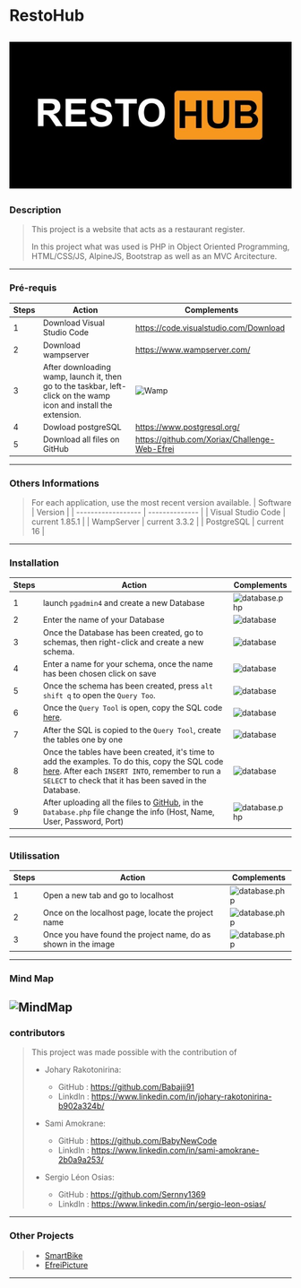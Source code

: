 # **RestoHub**

![RestoHub](https://github.com/Xoriax/Challenge-Web-Efrei/blob/main/Challenge_Web_Project/asset/RESTOHUB.jpg?raw=true)
-
### **Description**

>This project is a website that acts as a restaurant register.
>
>In this project what was used is PHP in Object Oriented Programming, HTML/CSS/JS, AlpineJS, Bootstrap as well as an MVC Arcitecture.

-------
### **Pré-requis**
| Steps | Action                                                                                                            | Complements                                                                                                                                                                                                                                                      |
| ----- | ----------------------------------------------------------------------------------------------------------------- | ---------------------------------------------------------------------------------------------------------------------------------------------------------------------------------------------------------------------------------------------------------------- |
| 1     | Download Visual Studio Code                                                                                       | https://code.visualstudio.com/Download                                                                                                                                                                                                                           |
| 2     | Download wampserver                                                                                               | https://www.wampserver.com/                                                                                                                                                                                                                                      |
| 3     | After downloading wamp, launch it, then go to the taskbar, left-click on the wamp icon and install the extension. | ![Wamp](https://media.discordapp.net/attachments/1189316878460518441/1196390226986287134/Capture_decran_96.png?ex=65b77439&is=65a4ff39&hm=9659c190de0a65b14fb139cb0e3ce58ba1c9602a1cf1f18efe0831265ebb05a8&=&format=webp&quality=lossless&width=1248&height=701) |
| 4     | Dowload  postgreSQL                                                                                               | https://www.postgresql.org/                                                                                                                                                                                                                                      |
| 5     | Download all files on GitHub                                                                                      | https://github.com/Xoriax/Challenge-Web-Efrei                                                                                                                                                                                                                    |
----------
### **Others Informations**
>For each application, use the most recent version available.
| Software           | Version        |
| ------------------ | -------------- |
| Visual Studio Code | current 1.85.1 |
| WampServer         | current 3.3.2  |
| PostgreSQL         | current 16     |
----------
### **Installation**

| Steps | Action                                                                                                                                                                                                                                                                                                     | Complements                                                                                                                                                                                                                                                             |
| ----- | ---------------------------------------------------------------------------------------------------------------------------------------------------------------------------------------------------------------------------------------------------------------------------------------------------------- | ----------------------------------------------------------------------------------------------------------------------------------------------------------------------------------------------------------------------------------------------------------------------- |
| 1     | launch ``pgadmin4`` and create a new Database                                                                                                                                                                                                                                                              | ![database.php](https://media.discordapp.net/attachments/1189316878460518441/1196395094643839096/Capture_decran_98.png?ex=65b778c2&is=65a503c2&hm=d4c9964a42d8845aea1c7c1a4b89ee2d11b855e4185c506cd804305c5337a784&=&format=webp&quality=lossless&width=563&height=443) |
| 2     | Enter the name of your Database                                                                                                                                                                                                                                                                            | ![database](https://media.discordapp.net/attachments/1189316878460518441/1197141412777566248/Capture_decran_100.png?ex=65ba2fd2&is=65a7bad2&hm=421f5960fbfb594e6e2267a814395a3a3543bed90fcd8bae04bc9af323b35e14&=&format=webp&quality=lossless&width=897&height=701)    |
| 3     | Once the Database has been created, go to schemas, then right-click and create a new schema.                                                                                                                                                                                                               | ![database](https://media.discordapp.net/attachments/1189316878460518441/1197141448575955076/Capture_decran_103.png?ex=65ba2fdb&is=65a7badb&hm=6f6b2621ec30317df38acc389b00b4d006c21019aa0076c9455809f0b18a3598&=&format=webp&quality=lossless&width=938&height=700)    |
| 4     | Enter a name for your schema, once the name has been chosen click on save                                                                                                                                                                                                                                  | ![database](https://media.discordapp.net/attachments/1189316878460518441/1197141463235039323/Capture_decran_104.png?ex=65ba2fde&is=65a7bade&hm=1da06e544d88f5437fe7a85c6ee22baa330595eeaf7a0838faed692a1a172304&=&format=webp&quality=lossless&width=943&height=701)    |
| 5     | Once the schema has been created, press ``alt shift q`` to open the ``Query Too``.                                                                                                                                                                                                                         | ![database](https://media.discordapp.net/attachments/1189316878460518441/1197141501264793690/Capture_decran_105.png?ex=65ba2fe7&is=65a7bae7&hm=1d21554e32ae1f2687da4b7bf465facc8944e73c38df5c43d622bd6bff536227&=&format=webp&quality=lossless&width=938&height=701)    |
| 6     | Once the ``Query Tool`` is open, copy the SQL code [here](https://github.com/Xoriax/Challenge-Web-Efrei/blob/main/CW-BDD/create_table_CWBDD.sql).                                                                                                                                                          | ![database](https://media.discordapp.net/attachments/1189316878460518441/1197141532466217040/Capture_decran_107.png?ex=65ba2fef&is=65a7baef&hm=822440b044cf1d541cd483796276fb4ebb0aba2eeaa52656eb9c86f68917ee9e&=&format=webp&quality=lossless&width=938&height=701)    |
| 7     | After the SQL is copied to the ``Query Tool``, create the tables one by one                                                                                                                                                                                                                                | ![database](https://media.discordapp.net/attachments/1189316878460518441/1197141541622390826/Capture_decran_108.png?ex=65ba2ff1&is=65a7baf1&hm=71e99885cb3bef418dbe38252b97871fa78d4257e27119362ca7a94798bf4182&=&format=webp&quality=lossless&width=940&height=701)    |
| 8     | Once the tables have been created, it's time to add the examples. To do this, copy the SQL code [here](https://github.com/Xoriax/Challenge-Web-Efrei/blob/main/CW-BDD/insert_example_CWBDD.sql). After each ``INSERT INTO``, remember to run a ``SELECT`` to check that it has been saved in the Database. | ![database](https://media.discordapp.net/attachments/1189316878460518441/1197141551667740744/Capture_decran_109.png?ex=65ba2ff3&is=65a7baf3&hm=87e26d42f289fbe6ff0d150c586fb58e6e6bc33f13474ed34bb39338527c13dc&=&format=webp&quality=lossless&width=938&height=701)    |
| 9     | After uploading all the files to [GitHub](https://github.com/Xoriax/Challenge-Web-Efrei/tree/main), in the ``Database.php`` file change the info (Host, Name, User, Password, Port)                                                                                                                        | ![database.php](https://cdn.discordapp.com/attachments/1189316878460518441/1196392686731677726/Capture_decran_97.png?ex=65b77684&is=65a50184&hm=92e937a18a2322b64fe672710b062329b03693d1b235436faa735b41c7dc21a2&)                                                      |
----------
### **Utilissation**

| Steps | Action                                                         | Complements                                                                                                                                                                                                                                                               |
| ----- | -------------------------------------------------------------- | ------------------------------------------------------------------------------------------------------------------------------------------------------------------------------------------------------------------------------------------------------------------------- |
| 1     | Open a new tab and go to localhost                             | ![database.php](https://media.discordapp.net/attachments/1189316878460518441/1196396345607602246/Capture_decran_99.png?ex=65b779ec&is=65a504ec&hm=262c1961b1c8673798650c0a0ee2f3315161c4cb6fd7f7f90fd8f569c2577f00&=&format=webp&quality=lossless&width=690&height=141)   |
| 2     | Once on the localhost page, locate the project name            | ![database.php](https://media.discordapp.net/attachments/1189316878460518441/1197175959527374898/Capture_decran_117.png?ex=65ba4fff&is=65a7daff&hm=9b06e5cd068cce9871fab5bbf2e5ea958aa6c61dccadacd5d0cc0c2ac6d3814e&=&format=webp&quality=lossless&width=1437&height=701) |
| 3     | Once you have found the project name, do as shown in the image | ![database.php](https://media.discordapp.net/attachments/1189316878460518441/1197176558985674752/Capture_decran_118.png?ex=65ba508e&is=65a7db8e&hm=ba34c137cb688cd35d0a68e08759d9841166272de1c542594d3db35e2b2f2643&=&format=webp&quality=lossless&width=1440&height=98)  |
----------
### **Mind Map**
![MindMap](https://cdn.discordapp.com/attachments/1189316878460518441/1197181247424843806/Purple_Colorful_Organic_Mind_Map_Brainstorm.png?ex=65ba54eb&is=65a7dfeb&hm=d4af75a94d83dac6a647e78882b7f35106e436bf5ed217e5c4a23f9685e37ce7&)
---
### **contributors**
>This project was made possible with the contribution of 
>
>- Johary Rakotonirina: 
>   - GitHub : https://github.com/Babajii91
>   - Linkdln : https://www.linkedin.com/in/johary-rakotonirina-b902a324b/
>
>- Sami Amokrane: 
>   - GitHub : https://github.com/BabyNewCode
>   - Linkdln : https://www.linkedin.com/in/sami-amokrane-2b0a9a253/
>
>- Sergio Léon Osias:
>   - GitHub : https://github.com/Sernny1369
>   - Linkdln : https://www.linkedin.com/in/sergio-leon-osias/
---
### **Other Projects** 

>* [SmartBike](https://github.com/Xoriax/MVC-Project-SB)
>* [EfreiPicture](https://github.com/Xoriax/PHP-Project-EP)

-----

